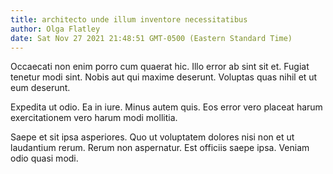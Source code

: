 ```yaml
---
title: architecto unde illum inventore necessitatibus
author: Olga Flatley
date: Sat Nov 27 2021 21:48:51 GMT-0500 (Eastern Standard Time)
---
```

Occaecati non enim porro cum quaerat hic. Illo error ab sint sit et. Fugiat tenetur modi sint. Nobis aut qui maxime deserunt. Voluptas quas nihil et ut eum deserunt.

 Expedita ut odio. Ea in iure. Minus autem quis. Eos error vero placeat harum exercitationem vero harum modi mollitia.

 Saepe et sit ipsa asperiores. Quo ut voluptatem dolores nisi non et ut laudantium rerum. Rerum non aspernatur. Est officiis saepe ipsa. Veniam odio quasi modi.